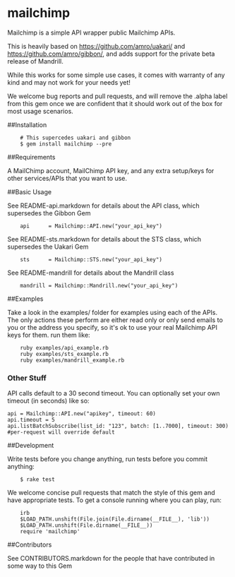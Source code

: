 # mailchimp

Mailchimp is a simple API wrapper public Mailchimp APIs.

This is heavily based on https://github.com/amro/uakari/ and https://github.com/amro/gibbon/, and adds
support for the private beta release of Mandrill.

While this works for some simple use cases, it comes with warranty of any kind and may not work for 
your needs yet!

We welcome bug reports and pull requests, and will remove the .alpha label from this gem once we are
confident that it should work out of the box for most usage scenarios.

##Installation

        # This supercedes uakari and gibbon
        $ gem install mailchimp --pre

##Requirements

A MailChimp account, MailChimp API key, and any extra setup/keys for other services/APIs that
you want to use.

##Basic Usage

See README-api.markdown for details about the API class, which supersedes the Gibbon Gem

        api      = Mailchimp::API.new("your_api_key")

See README-sts.markdown for details about the STS class, which supersedes the Uakari Gem

        sts      = Mailchimp::STS.new("your_api_key")
        
See README-mandrill for details about the Mandrill class

        mandrill = Mailchimp::Mandrill.new("your_api_key")
        
##Examples

Take a look in the examples/ folder for examples using each of the APIs. The only actions these perform
are either read only or only send emails to you or the address you specify, so it's ok to use your real
Mailchimp API keys for them. run them like:

        ruby examples/api_example.rb
        ruby examples/sts_example.rb
        ruby examples/mandrill_example.rb

### Other Stuff

API calls default to a 30 second timeout. You can optionally set your own timeout (in seconds) like so:

    api = Mailchimp::API.new("apikey", timeout: 60)
    api.timeout = 5
    api.listBatchSubscribe(list_id: "123", batch: [1..7000], timeout: 300) #per-request will override default


##Development

Write tests before you change anything, run tests before you commit anything:

        $ rake test

We welcome concise pull requests that match the style of this gem and have appropriate tests. To get a
console running where you can play, run:

        irb
        $LOAD_PATH.unshift(File.join(File.dirname(__FILE__), 'lib'))
        $LOAD_PATH.unshift(File.dirname(__FILE__))
        require 'mailchimp'

##Contributors

See CONTRIBUTORS.markdown for the people that have contributed in some way to this Gem
